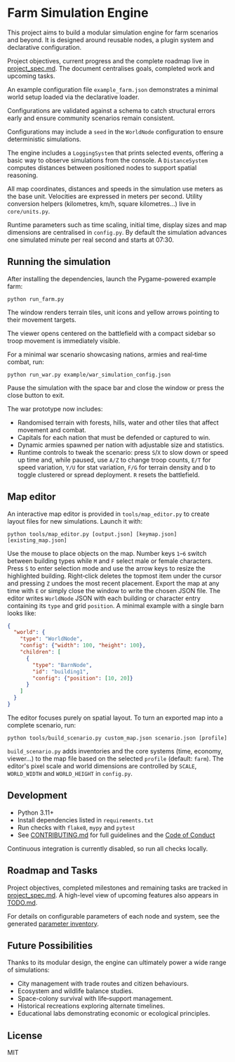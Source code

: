 # Farm Simulation Engine

This project aims to build a modular simulation engine for farm scenarios and beyond. It is designed around reusable nodes, a plugin system and declarative configuration.

Project objectives, current progress and the complete roadmap live in [project_spec.md](docs/specs/project_spec.md). The document centralises goals, completed work and upcoming tasks.

An example configuration file `example_farm.json` demonstrates a minimal world setup loaded via the declarative loader.

Configurations are validated against a schema to catch structural errors early and ensure community scenarios remain consistent.

Configurations may include a `seed` in the `WorldNode` configuration to ensure
deterministic simulations.

The engine includes a `LoggingSystem` that prints selected events, offering a basic way to observe simulations from the console. A `DistanceSystem` computes distances between positioned nodes to support spatial reasoning.

All map coordinates, distances and speeds in the simulation use meters as the
base unit. Velocities are expressed in meters per second. Utility conversion
helpers (kilometres, km/h, square kilometres…) live in `core/units.py`.

Runtime parameters such as time scaling, initial time, display sizes and map
dimensions are centralised in `config.py`. By default the simulation advances
one simulated minute per real second and starts at 07:30.

## Running the simulation

After installing the dependencies, launch the Pygame-powered example farm:

```
python run_farm.py
```

The window renders terrain tiles, unit icons and yellow arrows pointing to their movement targets.

The viewer opens centered on the battlefield with a compact sidebar so troop
movement is immediately visible.

For a minimal war scenario showcasing nations, armies and real‑time combat, run:

```
python run_war.py example/war_simulation_config.json
```

Pause the simulation with the space bar and close the window or press the close button to exit.

The war prototype now includes:

- Randomised terrain with forests, hills, water and other tiles that affect movement and combat.
- Capitals for each nation that must be defended or captured to win.
- Dynamic armies spawned per nation with adjustable size and statistics.
- Runtime controls to tweak the scenario: press `S`/`X` to slow down or speed up time and, while paused, use `A/Z` to change troop counts, `E/T` for speed variation, `Y/U` for stat variation, `F/G` for terrain density and `D` to toggle clustered or spread deployment. `R` resets the battlefield.

## Map editor

An interactive map editor is provided in `tools/map_editor.py` to create
layout files for new simulations. Launch it with:

```
python tools/map_editor.py [output.json] [keymap.json] [existing_map.json]
```

Use the mouse to place objects on the map. Number keys `1`–`6` switch between
building types while `M` and `F` select male or female characters. Press `S` to
enter selection mode and use the arrow keys to resize the highlighted building.
Right‑click deletes the topmost item under the cursor and pressing `Z` undoes
the most recent placement. Export the map at any time with `E` or simply close
the window to write the chosen JSON file. The editor writes `WorldNode` JSON
with each building or character entry containing its `type` and grid
`position`. A minimal example with a single barn looks like:

```json
{
  "world": {
    "type": "WorldNode",
    "config": {"width": 100, "height": 100},
    "children": [
      {
        "type": "BarnNode",
        "id": "building1",
        "config": {"position": [10, 20]}
      }
    ]
  }
}
```

The editor focuses purely on spatial layout. To turn an exported map into a
complete scenario, run:

```
python tools/build_scenario.py custom_map.json scenario.json [profile]
```

`build_scenario.py` adds inventories and the core systems (time, economy,
viewer…) to the map file based on the selected `profile` (default: `farm`).
The editor's pixel scale and world dimensions are
controlled by `SCALE`, `WORLD_WIDTH` and `WORLD_HEIGHT` in `config.py`.

## Development

* Python 3.11+
* Install dependencies listed in `requirements.txt`
* Run checks with `flake8`, `mypy` and `pytest`
* See [CONTRIBUTING.md](CONTRIBUTING.md) for full guidelines and the [Code of Conduct](CODE_OF_CONDUCT.md)

Continuous integration is currently disabled, so run all checks locally.

## Roadmap and Tasks

Project objectives, completed milestones and remaining tasks are tracked in [project_spec.md](docs/specs/project_spec.md). A high-level view of upcoming features also appears in [TODO.md](docs/checklists/todo.md).

For details on configurable parameters of each node and system, see the generated [parameter inventory](docs/parameter_inventory.md).

## Future Possibilities

Thanks to its modular design, the engine can ultimately power a wide range of simulations:

- City management with trade routes and citizen behaviours.
- Ecosystem and wildlife balance studies.
- Space-colony survival with life‑support management.
- Historical recreations exploring alternate timelines.
- Educational labs demonstrating economic or ecological principles.

## License

MIT
